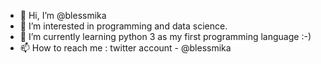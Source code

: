 - 👋 Hi, I’m @blessmika
- 👀 I’m interested in programming and data science.
- 🌱 I’m currently learning python 3 as my first programming language :-)
- 📫 How to reach me : twitter account - @blessmika

<!---
blessmika/blessmika is a ✨ special ✨ repository because its `README.md` (this file) appears on your GitHub profile.
You can click the Preview link to take a look at your changes.
--->
